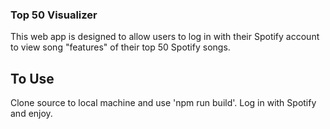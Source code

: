 
### Top 50 Visualizer

This web app is designed to allow users to log in with their Spotify account to view song "features" of their top 50 Spotify songs.

## To Use

Clone source to local machine and use 'npm run build'. Log in with Spotify and enjoy.
